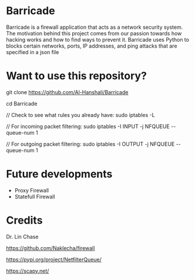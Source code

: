 # Barricade
Barricade is a firewall application that acts as a network security system.
The motivation behind this project comes from our passion towards how hacking works and how to find ways to prevent it.
Barricade uses Python to blocks certain networks, ports, IP addresses, and ping attacks that are specified in a json file

# Want to use this repository?
git clone https://github.com/Al-Hanshali/Barricade

cd Barricade

// Check to see what rules you already have: sudo iptables -L

// For incoming packet filtering: sudo iptables -I INPUT -j NFQUEUE --queue-num 1

// For outgoing packet filtering: sudo iptables -I OUTPUT -j NFQUEUE --queue-num 1

# Future developments
* Proxy Firewall
* Statefull Firewall


# Credits
Dr. Lin Chase

https://github.com/Naklecha/firewall

https://pypi.org/project/NetfilterQueue/

https://scapy.net/

